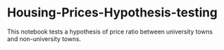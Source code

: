 # Housing-Prices-Hypothesis-testing
This notebook tests a hypothesis of price ratio between university towns and non-university towns.
